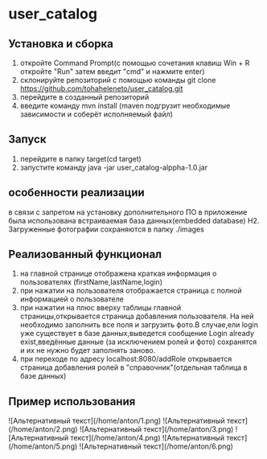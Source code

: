 # user_catalog
<h2> Установка и сборка </h2>  

1. откройте Command Prompt(с помощью сочетания клавиш Win + R откройте  "Run" затем введит "cmd" и нажмите enter) 
2. склонируйте репозиторий с помощью команды git clone https://github.com/tohaheleneto/user_catalog.git 
3. перейдите в созданный репозиторий 
4. введите команду mvn install (maven подгрузит необходимые зависимости и соберёт исполняемый файл) 
<h2> Запуск </h2>  

1. перейдите в папку target(cd target) 
2. запустите команду java -jar user_catalog-alppha-1.0.jar 
<h2>особенности реализации</h2>  

в связи с запретом на установку дополнительного ПО в приложение была использована встраиваемая база данных(embedded database) H2.  
Загруженные фотографии сохраняются в папку ./images
<h2> Реализованный функционал </h2>  

1. на главной странице отображена краткая информация о пользователях (firstName,lastName,login) 
2. при нажатии на пользователя отображается страница с полной информацией о пользователе 
3. при нажатии на плюс вверху таблицы главной страницы,открывается страница добавления пользователя. 
  На ней необходимо заполнить все поля и загрузить фото.В случае,ели login уже существует в базе данных,выведется сообщение
  Login already exist,введённые данные (за исключением ролей и фото) сохранятся и их не нужно будет заполнять заново.
4. при переходе по адресу localhost:8080/addRole открывается страница добавления ролей в "справочник"(отдельная таблица в базе данных) 
<h2> Пример использования</h2>
![Альтернативный текст](/home/anton/1.png)
![Альтернативный текст](/home/anton/2.png)
![Альтернативный текст](/home/anton/3.png)
![Альтернативный текст](/home/anton/4.png)
![Альтернативный текст](/home/anton/5.png)
![Альтернативный текст](/home/anton/6.png)
